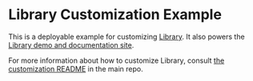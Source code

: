 Library Customization Example
=============================

This is a deployable example for customizing [Library](https://github.com/nytimes/library). It also powers the [Library demo and documentation site](https://nyt-library-demo.herokuapp.com).

For more information about how to customize Library, consult [the customization README](https://github.com/nytimes/library/blob/master/custom/README.md) in the main repo.
